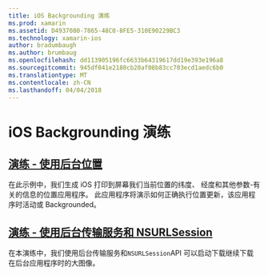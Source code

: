 ```yaml
---
title: iOS Backgrounding 演练
ms.prod: xamarin
ms.assetid: D4937080-7865-48C0-8FE5-310E90229BC3
ms.technology: xamarin-ios
author: bradumbaugh
ms.author: brumbaug
ms.openlocfilehash: dd113905196fc6633b64319617dd19e393e196a8
ms.sourcegitcommit: 945df041e2180cb20af08b83cc703ecd1aedc6b0
ms.translationtype: MT
ms.contentlocale: zh-CN
ms.lasthandoff: 04/04/2018
---
```

# <a name="ios-backgrounding-walkthroughs"></a>iOS Backgrounding 演练

##  <a name="walkthrough---using-background-locationiosapp-fundamentalsbackgroundingios-backgrounding-walkthroughslocation-walkthroughmd"></a>[演练 - 使用后台位置](~/ios/app-fundamentals/backgrounding/ios-backgrounding-walkthroughs/location-walkthrough.md)

在此示例中，我们生成 iOS 打印到屏幕我们当前位置的纬度、 经度和其他参数-有关的信息的位置应用程序。 此应用程序将演示如何正确执行位置更新，该应用程序时活动或 Backgrounded。

##  <a name="walkthrough---using-background-transfer-service-and-nsurlsessioniosapp-fundamentalsbackgroundingios-backgrounding-walkthroughsbackground-transfer-walkthroughmd"></a>[演练 - 使用后台传输服务和 NSURLSession](~/ios/app-fundamentals/backgrounding/ios-backgrounding-walkthroughs/background-transfer-walkthrough.md)

在本演练中，我们使用后台传输服务和`NSURLSession`API 可以启动下载继续下载在后台应用程序时的大图像。
